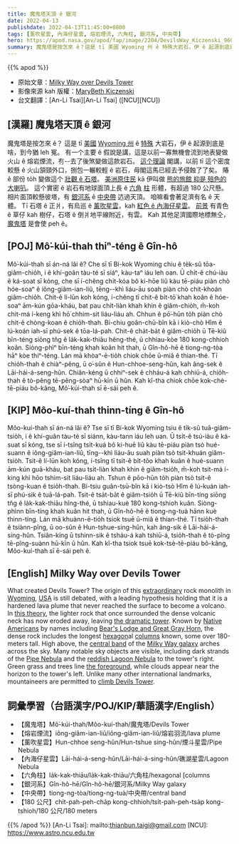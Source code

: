 ```yaml
---
title: 魔鬼塔天頂 ê 銀河
date: 2022-04-13
publishdate: 2022-04-13T11:45:00+0800
tags: [薰吹星雲, 內海仔星雲, 熔岩煙流, 六角柱, 銀河系, 中央帶]
hero: https://apod.nasa.gov/apod/fap/image/2204/DevilsWay_Kiczenski_960.jpg
summary: 魔鬼塔是按怎來 ê？這是 tī 美國 Wyoming 州 ê 特殊大岩石，伊 ê 起源到底是啥，到今猶 leh 冤。
---
```


{{% apod %}}

- 原始文章：[Milky Way over Devils Tower](https://apod.nasa.gov/apod/ap220413.html)
- 影像來源 kah 版權：[MaryBeth Kiczenski](https://www.shelbydiamondstar.com/emotional)
- 台文翻譯：[An-Li Tsai][An-Li Tsai] ([NCU][NCU])

## [漢羅] 魔鬼塔天頂 ê 銀河
魔鬼塔是按怎來 ê？
這是 tī [美國][USA] [Wyoming 州][Wyoming] ê [特殊][extraordinary] 大岩石，伊 ê 起源到底是啥，到今猶 leh 冤。
有一个主要 ê 假說是講，這是以前一寡無機會流到地表變做火山 ê 熔岩煙流，𠕇--去了後煞變做這款岩石。
[這个理論][this theory] 閣講，以前 tī 這个密度較懸 ê 火山頷頸外口，捌包一輾較輕 ê 岩石，毋閣這馬已經去予侵蝕了了矣。
賰 ê 部份 to̍h 變做這个 [壯觀 ê 石塔][the dramatic tower]。
[美洲原住民][Native Americans] kā 伊叫做 [熊的旅館 抑是 殕色的大喇叭][Bear's Lodge and Great Gray Horn]。
這个實密 ê 岩石有地球面頂上長 ê [六角][hexagon] [柱][columns] 形體，有超過 180 公尺懸。
相片面頂較懸彼塔，有 [銀河系][Milky Way galaxy] ê [中央帶][central band t] 迒過天頂。
咱嘛看會著足濟有名 ê 天體。
Tī 石塔 ê 正爿，有烏巡 ê [薰吹星雲][Pipe Nebula]，kah [紅色 ê 內海仔星雲][reddish Lagoon Nebula]。
[前景][the foreground] 有青色 ê 草仔 kah 樹仔，石塔 ê 倒爿地平線附近，有雲。
Kah 其他足濟國際地標無仝，[魔鬼塔][climb Devils Tower] 是會使 peh ê。

## [POJ] Mô͘-kúi-thah thiⁿ-téng ê Gîn-hô
Mô͘-kúi-thah sī án-ná lâi ê?
Che sī tī Bí-kok Wyoming chiu ê te̍k-sû tōa-giâm-chio̍h, i ê khí-goân tàu-té sī siáⁿ, kàu-taⁿ iáu leh oan.
Ū chi̍t-ê chú-iàu ê ká-soat sī kóng, che sī í-chêng chi̍t-kóa bô ki-hōe liû kàu tē-piáu piàn chò hóe-soaⁿ ê iông-giâm-ian-liû, tēng--khì liáu-āu soah piàn chò chit-khoán giâm-chio̍h.
Chit-ê lí-lūn koh kóng, í-chêng tī chit-ê bi̍t-tō͘ khah koân ê hóe-soaⁿ ām-kún gōa-kháu, bat pau chi̍t-liàn khah khin ê giâm-chio̍h, m̄-koh chit-má í-keng khì hō͘ chhim-sit liáu-liáu ah.
Chhun ê pō͘-hūn to̍h piàn chò chit-ê chòng-koan ê chio̍h-thah.
Bí-chiu goân-chū-bîn kā i kiò-chò Hîm ê lú-koán iah-sī phú-sek ê tōa-lá-pah.
Chit-ê cha̍t-ba̍t ê giâm-chio̍h ū Tē-kiû bīn-téng siōng tn̂g ê la̍k-kak-thiāu hêng-thé, ū chhiau-kòe 180 kong-chhioh koân.
Siòng-phìⁿ bīn-téng khah koân hit thah, ū Gîn-hô-hē ê tiong-ng-tòa hāⁿ kòe thiⁿ-téng.
Lán mā khòaⁿ-ē-tio̍h chiok chōe ū-miâ ê thian-thé.
Tī chio̍h-thah ê chiàⁿ-pêng, ū o͘-sûn ê Hun-chhoe-seng-hûn, kah âng-sek ê Lāi-hái-á-seng-hûn.
Chiân-kéng ū chhiⁿ-sek ê chháu-á kah chhiū-á, chio̍h-thah ê tò-pêng tē-pêng-sòaⁿ hū-kīn ū hûn.
Kah kî-tha chiok chōe kok-chè-tē-piáu bô-kâng, Mô͘-kúi-thah sī ē-sái peh ê.


## [KIP] Môo-kuí-thah thinn-tíng ê Gîn-hô
Môo-kuí-thah sī án-ná lâi ê?
Tse sī tī Bí-kok Wyoming tsiu ê ti̍k-sû tuā-giâm-tsio̍h, i ê khí-guân tàu-té sī siánn, kàu-tann iáu leh uan.
Ū tsi̍t-ê tsú-iàu ê ká-suat sī kóng, tse sī í-tsîng tsi̍t-kuá bô ki-huē liû kàu tē-piáu piàn tsò hué-suann ê iông-giâm-ian-liû, tīng--khì liáu-āu suah piàn tsò tsit-khuán giâm-tsio̍h.
Tsit-ê lí-lūn koh kóng, í-tsîng tī tsit-ê bi̍t-tōo khah kuân ê hué-suann ām-kún guā-kháu, bat pau tsi̍t-liàn khah khin ê giâm-tsio̍h, m̄-koh tsit-má í-king khì hōo tshim-sit liáu-liáu ah.
Tshun ê pōo-hūn to̍h piàn tsò tsit-ê tsòng-kuan ê tsio̍h-thah.
Bí-tsiu guân-tsū-bîn kā i kiò-tsò Hîm ê lú-kuán iah-sī phú-sik ê tuā-lá-pah.
Tsit-ê tsa̍t-ba̍t ê giâm-tsio̍h ū Tē-kiû bīn-tíng siōng tn̂g ê la̍k-kak-thiāu hîng-thé, ū tshiau-kuè 180 kong-tshioh kuân.
Siòng-phìnn bīn-tíng khah kuân hit thah, ū Gîn-hô-hē ê tiong-ng-tuà hānn kuè thinn-tíng.
Lán mā khuànn-ē-tio̍h tsiok tsuē ū-miâ ê thian-thé.
Tī tsio̍h-thah ê tsiànn-pîng, ū oo-sûn ê Hun-tshue-sing-hûn, kah âng-sik ê Lāi-hái-á-sing-hûn.
Tsiân-kíng ū tshinn-sik ê tsháu-á kah tshiū-á, tsio̍h-thah ê tò-pîng tē-pîng-suànn hū-kīn ū hûn.
Kah kî-tha tsiok tsuē kok-tsè-tē-piáu bô-kâng, Môo-kuí-thah sī ē-sái peh ê.

## [English] Milky Way over Devils Tower
What created Devils Tower?
The origin of this [extraordinary][extraordinary] rock monolith in [Wyoming][Wyoming], [USA][USA] is still debated, with a leading hypothesis holding that it is a hardened lava plume that never reached the surface to become a volcano.
In [this theory][this theory], the lighter rock that once surrounded the dense volcanic neck has now eroded away, leaving [the dramatic tower][the dramatic tower].
Known by [Native Americans][Native Americans] by names including [Bear's Lodge and Great Gray Horn][Bear's Lodge and Great Gray Horn], the dense rock includes the longest [hexagon][hexagon]al [columns][columns] known, some over 180-meters tall.
High above, the [central band][central band e] of the [Milky Way galaxy][Milky Way galaxy] arches across the sky.
Many notable sky objects are visible, including dark strands of the [Pipe Nebula][Pipe Nebula] and the [reddish Lagoon Nebula][reddish Lagoon Nebula] to the tower's right.
Green grass and trees line [the foreground][the foreground], while clouds appear near the horizon to the tower's left.
Unlike many other international landmarks, mountaineers are permitted to [climb Devils Tower][climb Devils Tower].

## 詞彙學習（台語漢字/POJ/KIP/華語漢字/English）
- 【魔鬼塔】Mô͘-kúi-thah/Môo-kuí-thah/魔鬼塔/Devils Tower
- 【熔岩煙流】iông-giâm-ian-liû/iông-giâm-ian-liû/熔岩羽流/lava plume
- 【薰吹星雲】Hun-chhoe seng-hûn/Hun-tshue sing-hûn/煙斗星雲/Pipe Nebula
- 【內海仔星雲】Lāi-hái-á-seng-hûn/Lāi-hái-á-sing-hûn/礁湖星雲/Lagoon Nebula
- 【六角柱】la̍k-kak-thiāu/la̍k-kak-thiāu/六角柱/hexagonal [columns
- 【銀河系】Gîn-hô-hē/Gîn-hô-hē/銀河系/Milky Way galaxy
- 【中央帶】tiong-ng-tòa/tiong-ng-tuà/中央帶/central band
- 【180 公尺】chi̍t-pah-peh-cha̍p kong-chhioh/tsi̍t-pah-peh-tsa̍p kong-tshioh/180 公尺/180 meters


{{% /apod %}}
[An-Li Tsai]: mailto:thianbun.taigi@gmail.com
[NCU]: https://www.astro.ncu.edu.tw


[extraordinary]:https://i.imgflip.com/3379n3.png"
[Wyoming]:https://en.wikipedia.org/wiki/Wyoming
[USA]:https://en.wikipedia.org/wiki/United_States
[this theory]:https://www.nps.gov/deto/learn/nature/tower-formation.htm
[the dramatic tower]:https://youtu.be/aGRC7hwo3gk
[Native Americans]:https://en.wikipedia.org/wiki/Native_Americans_in_the_United_States
[Bear's Lodge and Great Gray Horn]:https://en.wikipedia.org/wiki/Devils_Tower
[hexagon]:https://www.mathsisfun.com/geometry/hexagon.html
[columns]:https://en.wikipedia.org/wiki/Columnar_jointing
[central band e]:https://apod.nasa.gov/apod/ap211025.html
[central band t]:https://apod.nasa.gov/apod/ap211025.html
[Milky Way galaxy]:https://imagine.gsfc.nasa.gov/science/objects/milkyway1.html
[Pipe Nebula]:https://apod.nasa.gov/apod/ap200807.html
[reddish Lagoon Nebula]:https://apod.nasa.gov/apod/ap181112.html
[the foreground]:https://youtu.be/raLN8Jx46zU
[climb Devils Tower]:https://youtu.be/cCv9_Iv-8j8
